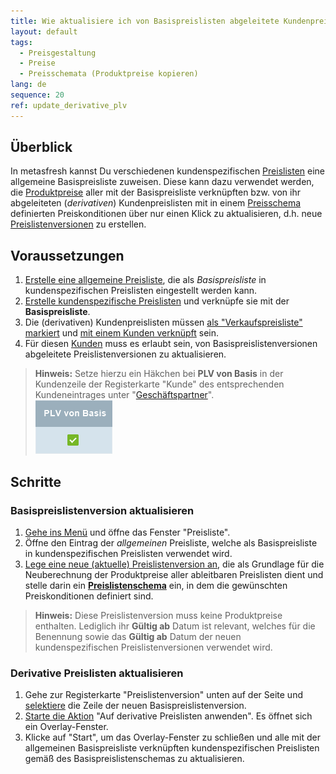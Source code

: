 ```yaml
---
title: Wie aktualisiere ich von Basispreislisten abgeleitete Kundenpreislisten?
layout: default
tags:
  - Preisgestaltung
  - Preise
  - Preisschemata (Produktpreise kopieren)
lang: de
sequence: 20
ref: update_derivative_plv
---
```


## Überblick
In metasfresh kannst Du verschiedenen kundenspezifischen [Preislisten](Preisliste_anlegen) eine allgemeine Basispreisliste zuweisen. Diese kann dazu verwendet werden, die [Produktpreise](Preis_anlegen) aller mit der Basispreisliste verknüpften bzw. von ihr abgeleiteten (*derivativen*) Kundenpreislisten mit in einem [Preisschema](Preislistenschema_anlegen) definierten Preiskonditionen über nur einen Klick zu aktualisieren, d.h. neue [Preislistenversionen](Preislistenversion_anlegen) zu erstellen.

## Voraussetzungen
1. [Erstelle eine allgemeine Preisliste](Preisliste_anlegen), die als *Basispreisliste* in kundenspezifischen Preislisten eingestellt werden kann.
1. [Erstelle kundenspezifische Preislisten](Preisliste_anlegen) und verknüpfe sie mit der **Basispreisliste**.
1. Die (derivativen) Kundenpreislisten müssen [als "Verkaufspreisliste" markiert](Preisliste_anlegen) und [mit einem Kunden verknüpft](Zuweisung_Preise_Partner) sein.
1. Für diesen [Kunden](Neuer_Geschaeftspartner_Kunde) muss es erlaubt sein, von Basispreislistenversionen abgeleitete Preislistenversionen zu aktualisieren.
 >**Hinweis:** Setze hierzu ein Häkchen bei **PLV von Basis** in der Kundenzeile der Registerkarte "Kunde" des entsprechenden Kundeneintrages unter "[Geschäftspartner](Menu)".<br> ![](assets/PLV_von_BasisPLV.png)

## Schritte

### Basispreislistenversion aktualisieren
1. [Gehe ins Menü](Menu) und öffne das Fenster "Preisliste".
1. Öffne den Eintrag der *allgemeinen* Preisliste, welche als Basispreisliste in kundenspezifischen Preislisten verwendet wird.
1. [Lege eine neue (aktuelle) Preislistenversion an](Preislistenversion_anlegen), die als Grundlage für die Neuberechnung der Produktpreise aller ableitbaren Preislisten dient und stelle darin ein [**Preislistenschema**](Preislistenschema_anlegen) ein, in dem die gewünschten Preiskonditionen definiert sind.
 >**Hinweis:** Diese Preislistenversion muss keine Produktpreise enthalten. Lediglich ihr **Gültig ab** Datum ist relevant, welches für die Benennung sowie das **Gültig ab** Datum der neuen kundenspezifischen Preislistenversionen verwendet wird.

### Derivative Preislisten aktualisieren
1. Gehe zur Registerkarte "Preislistenversion" unten auf der Seite und [selektiere](AuswahlBelege) die Zeile der neuen Basispreislistenversion.
1. [Starte die Aktion](AktionStarten#aktionsmenue) "Auf derivative Preislisten anwenden". Es öffnet sich ein Overlay-Fenster.
1. Klicke auf "Start", um das Overlay-Fenster zu schließen und alle mit der allgemeinen Basispreisliste verknüpften kundenspezifischen Preislisten gemäß des Basispreislistenschemas zu aktualisieren.

